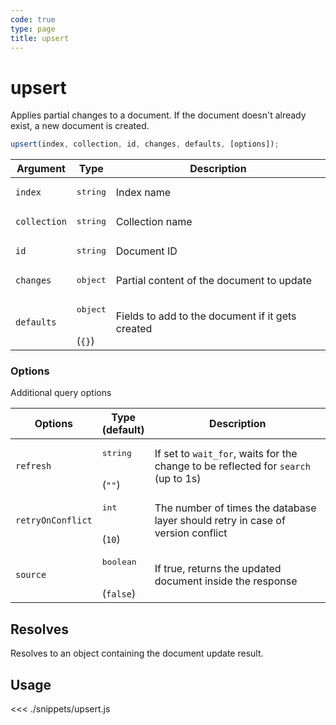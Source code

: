 ```yaml
---
code: true
type: page
title: upsert
---
```


# upsert

<SinceBadge version="Kuzzle 2.8.0"/>
<SinceBadge version="auto-version" />

Applies partial changes to a document. If the document doesn't already exist, a new document is created.


```js
upsert(index, collection, id, changes, defaults, [options]);
```

| Argument     | Type              | Description                               |
| ------------ | ----------------- | ----------------------------------------- |
| `index`      | <pre>string</pre> | Index name                                |
| `collection` | <pre>string</pre> | Collection name                           |
| `id`         | <pre>string</pre> | Document ID                               |
| `changes`    | <pre>object</pre> | Partial content of the document to update |
| `defaults`   | <pre>object</pre><br/>(`{}`) | Fields to add to the document if it gets created 


### Options

Additional query options

| Options           | Type<br/>(default)              | Description                                                                        |
| ----------------- | ------------------------------- | ---------------------------------------------------------------------------------- |
| `refresh`         | <pre>string</pre><br/>(`""`)    | If set to `wait_for`, waits for the change to be reflected for `search` (up to 1s) |
| `retryOnConflict` | <pre>int</pre><br/>(`10`)        | The number of times the database layer should retry in case of version conflict    |
| `source`          | <pre>boolean</pre><br/>(`false`)| If true, returns the updated document inside the response


## Resolves

Resolves to an object containing the document update result.

## Usage

<<< ./snippets/upsert.js
